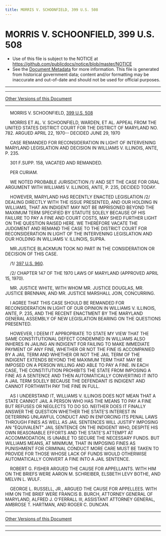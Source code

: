 ```yaml
---
title: MORRIS V. SCHOONFIELD, 399 U.S. 508
---
```


# MORRIS V. SCHOONFIELD, 399 U.S. 508

* Use of this file is subject to the NOTICE at https://github.com/publicdocs/notice/blob/master/NOTICE
* See the [Document Metadata](../../../index.md) for more information.
  This file is generated from historical government data; content and/or formatting may be inaccurate and out-of-date and should not be used for official purposes.

----------
----------

[Other Versions of this Document](https://publicdocs.github.io/go/links?ns=uslm-x&ref=%2Fus%2Fcourts%2Fscotus%2FusReporter%2F399%2F508)

----------

    MORRIS V. SCHOONFIELD, [399 U.S. 508][/us/courts/scotus/usReporter/399/508]

    MORRIS ET AL. V. SCHOONFIELD, WARDEN, ET AL. APPEAL FROM THE UNITED STATES DISTRICT COURT FOR THE DISTRICT OF MARYLAND NO. 782.  ARGUED APRIL 22, 1970-- DECIDED JUNE 29, 1970

    CASE REMANDED FOR RECONSIDERATION IN LIGHT OF INTERVENING MARYLAND LEGISLATION AND DECISION IN WILLIAMS V. ILLINOIS, ANTE, P. 235.

    301 F.SUPP.  158, VACATED AND REMANDED.

    PER CURIAM.

    WE NOTED PROBABLE JURISDICTION /1/  AND SET THE CASE FOR ORAL ARGUMENT WITH WILLIAMS V. ILLINOIS, ANTE, P. 235, DECIDED TODAY.

    HOWEVER, MARYLAND HAS RECENTLY ENACTED LEGISLATION /2/  DEALING DIRECTLY WITH THE ISSUE PRESENTED, AND OUR HOLDING IN WILLIAMS, THAT AN INDIGENT MAY NOT BE IMPRISONED BEYOND THE MAXIMUM TERM SPECIFIED BY STATUTE SOLELY BECAUSE OF HIS FAILURE TO PAY A FINE AND COURT COSTS, MAY SHED FURTHER LIGHT ON THE QUESTION RAISED HERE.  WE THEREFORE VACATE THE JUDGMENT AND REMAND THE CASE TO THE DISTRICT COURT FOR RECONSIDERATION IN LIGHT OF THE INTERVENING LEGISLATION AND OUR HOLDING IN WILLIAMS V. ILLINOIS, SUPRA.

    MR.JUSTICE BLACKMUN TOOK NO PART IN THE CONSIDERATION OR DECISION OF THIS CASE.

    /1/  [397 U.S. 960][/us/courts/scotus/usReporter/397/960].

    /2/  CHAPTER 147 OF THE 1970 LAWS OF MARYLAND (APPROVED APRIL 15, 1970).

    MR. JUSTICE WHITE, WITH WHOM MR. JUSTICE DOUGLAS, MR. JUSTICE BRENNAN, AND MR. JUSTICE MARSHALL JOIN, CONCURRING.

    I AGREE THAT THIS CASE SHOULD BE REMANDED FOR RECONSIDERATION IN LIGHT OF OUR OPINION IN WILLIAMS V. ILLINOIS, ANTE, P. 235, AND THE RECENT ENACTMENT BY THE MARYLAND GENERAL ASSEMBLY OF NEW LEGISLATION BEARING ON THE QUESTIONS PRESENTED.

    HOWEVER, I DEEM IT APPROPRIATE TO STATE MY VIEW THAT THE SAME CONSTITUTIONAL DEFECT CONDEMNED IN WILLIAMS ALSO INHERES IN JAILING AN INDIGENT FOR FAILING TO MAKE IMMEDIATE PAYMENT OF ANY FINE, WHETHER OR NOT THE FINE IS ACCOMPANIED BY A JAIL TERM AND WHETHER OR NOT THE JAIL TERM OF THE INDIGENT EXTENDS BEYOND THE MAXIMUM TERM THAT MAY BE IMPOSED ON A PERSON WILLING AND ABLE TO PAY A FINE.  IN EACH CASE, THE CONSTITUTION PROHIBITS THE STATE FROM IMPOSING A FINE AS A SENTENCE AND THEN AUTOMATICALLY CONVERTING IT INTO A JAIL TERM SOLELY BECAUSE THE DEFENDANT IS INDIGENT AND CANNOT FORTHWITH PAY THE FINE IN FULL.

    AS I UNDERSTAND IT, WILLIAMS V. ILLINOIS DOES NOT MEAN THAT A STATE CANNOT JAIL A PERSON WHO HAS THE MEANS TO PAY A FINE BUT REFUSES OR NEGLECTS TO DO SO.  NEITHER DOES IT FINALLY ANSWER THE QUESTION WHETHER THE STATE'S INTEREST IN DETERRING UNLAWFUL CONDUCT AND IN ENFORCING ITS PENAL LAWS THROUGH FINES AS WELL AS JAIL SENTENCES WILL JUSTIFY IMPOSING AN "EQUIVALENT" JAIL SENTENCE ON THE INDIGENT WHO, DESPITE HIS OWN REASONABLE EFFORTS AND THE STATE'S ATTEMPT AT ACCOMMODATION, IS UNABLE TO SECURE THE NECESSARY FUNDS.  BUT WILLIAMS MEANS, AT MINIMUM, THAT IN IMPOSING FINES AS PUNISHMENT FOR CRIMINAL CONDUCT MORE CARE MUST BE TAKEN TO PROVIDE FOR THOSE WHOSE LACK OF FUNDS WOULD OTHERWISE AUTOMATICALLY CONVERT A FINE INTO A JAIL SENTENCE.

    ROBERT G. FISHER ARGUED THE CAUSE FOR APPELLANTS.  WITH HIM ON THE BRIEFS WERE AARON M. SCHREIBER, ELSBETH LEVY BOTHE, AND MELVIN L. WULF.

    GEORGE L. RUSSELL, JR., ARGUED THE CAUSE FOR APPELLEES.  WITH HIM ON THE BRIEF WERE FRANCIS B. BURCH, ATTORNEY GENERAL OF MARYLAND, ALFRED J. O'FERRALL III, ASSISTANT ATTORNEY GENERAL, AMBROSE T. HARTMAN, AND ROGER C. DUNCAN.

----------

[Other Versions of this Document](https://publicdocs.github.io/go/links?ns=uslm-x&ref=%2Fus%2Fcourts%2Fscotus%2FusReporter%2F399%2F508)

----------
----------

[/us/courts/scotus/usReporter/399/508]: https://publicdocs.github.io/go/links?ns=uslm-x&ref=%2Fus%2Fcourts%2Fscotus%2FusReporter%2F399%2F508
[/us/courts/scotus/usReporter/397/960]: https://publicdocs.github.io/go/links?ns=uslm-x&ref=%2Fus%2Fcourts%2Fscotus%2FusReporter%2F397%2F960



